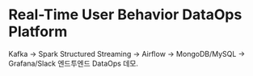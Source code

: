 # Real-Time User Behavior DataOps Platform

Kafka → Spark Structured Streaming → Airflow → MongoDB/MySQL → Grafana/Slack 엔드투엔드 DataOps 데모.



